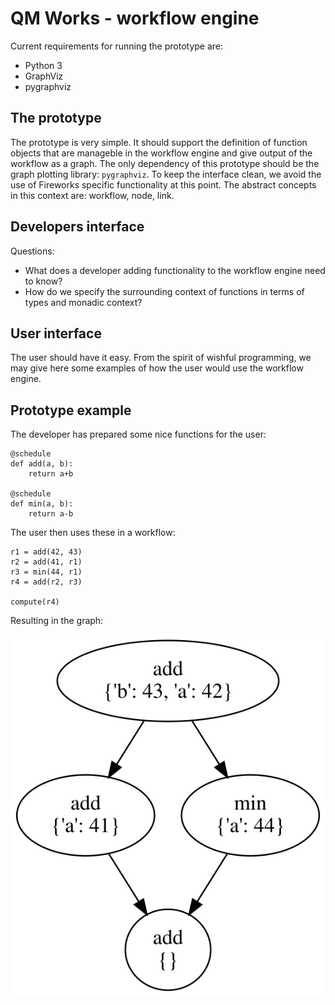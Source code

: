 # QM Works - workflow engine

Current requirements for running the prototype are:
*   Python 3
*   GraphViz
*   pygraphviz

## The prototype
The prototype is very simple. It should support the definition of function
objects that are manageble in the workflow engine and give output of the
workflow as a graph. The only dependency of this prototype should be the
graph plotting library: `pygraphviz`. To keep the interface clean, we avoid the
use of Fireworks specific functionality at this point. The abstract concepts
in this context are: workflow, node, link.

## Developers interface

Questions:
*   What does a developer adding functionality to the workflow engine need to 
    know?
*   How do we specify the surrounding context of functions in terms of types 
    and monadic context?

## User interface

The user should have it easy. From the spirit of wishful programming, we may 
give here some examples of how the user would use the workflow engine.

## Prototype example

The developer has prepared some nice functions for the user:

    @schedule
    def add(a, b):
        return a+b

    @schedule
    def min(a, b):
        return a-b

The user then uses these in a workflow:

    r1 = add(42, 43)
    r2 = add(41, r1)
    r3 = min(44, r1)
    r4 = add(r2, r3)

    compute(r4)
    
Resulting in the graph:

![Graph showing the flow diagram for this arithmetic](static/graph-example.svg "Example graph")


